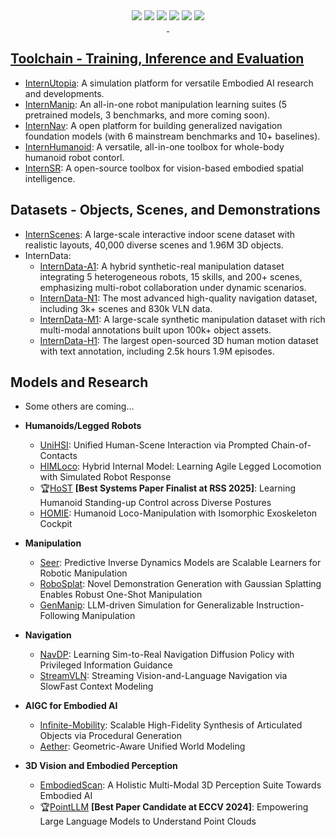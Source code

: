 <div align="center">
  <div>
    <a href="https://www.xiaohongshu.com/user/profile/67e24dd1000000000e011c5f"><img src="https://img.shields.io/badge/Redbook-red?style=flat&logo=xiaohongshu&logoColor=red"/></a>
    <a href="https://www.zhihu.com/people/openrobotlab"><img src="https://img.shields.io/badge/Zhihu-lightblue?style=flat&logo=zhihu&logoColor=blue"/></a>
    <a href="https://space.bilibili.com/3546722198358311"><img src="https://img.shields.io/badge/-bilibili-ff69b4?style=flat&labelColor=ff69b4&logo=bilibili&logoColor=white"/></a>
    <a href="https://cdn.vansin.top/OpenRobotLab.jpg"><img src="https://img.shields.io/badge/WeChat-brightgreen?style=flat&logo=WeChat&logoColor=green"/></a>
    <a href="https://twitter.com/InternRobotics"><img src="https://img.shields.io/badge/Twitter-1DA1F2?style=flat&logo=twitter&logoColor=white"/></a>
    <a href="https://discord.gg/5jeaQHUj4B"><img src="https://img.shields.io/badge/Discord-5865F2?style=flat&logo=discord&logoColor=white"/>
<div>&nbsp;</div>
    </div>
</div>

## Toolchain - Training, Inference and Evaluation 
- [InternUtopia](https://github.com/InternRobotics/InternUtopia): A simulation platform for versatile Embodied AI research and developments.
- [InternManip](https://github.com/InternRobotics/InternManip): An all-in-one robot manipulation learning suites (5 pretrained models, 3 benchmarks, and more coming soon).
- [InternNav](https://github.com/InternRobotics/InternNav): A open platform for building generalized navigation foundation models (with 6 mainstream benchmarks and 10+ baselines).
- [InternHumanoid](https://github.com/InternRobotics/InternHumanoid): A versatile, all-in-one toolbox for whole-body humanoid robot contorl.
- [InternSR](https://github.com/InternRobotics/InternSR): A open-source toolbox for vision-based embodied spatial intelligence.

## Datasets - Objects, Scenes, and Demonstrations
- [InternScenes](https://github.com/InternRobotics/InternScenes): A large-scale interactive indoor scene dataset with realistic layouts, 40,000 diverse scenes and 1.96M 3D objects.
- InternData:
  - [InternData-A1](https://huggingface.co/datasets/InternRobotics/InternData-A1): A hybrid synthetic-real manipulation dataset integrating 5 heterogeneous robots, 15 skills, and 200+ scenes, emphasizing multi-robot collaboration under dynamic scenarios.
  - [InternData-N1](https://huggingface.co/datasets/InternRobotics/InternData-N1): The most advanced high-quality navigation dataset, including 3k+ scenes and 830k VLN data.
  - [InternData-M1](https://huggingface.co/datasets/InternRobotics/InternData-M1): A large-scale synthetic manipulation dataset with rich multi-modal annotations built upon 100k+ object assets.
  - [InternData-H1](https://huggingface.co/datasets/InternRobotics/InternData-H1): The largest open-sourced 3D human motion dataset with text annotation, including 2.5k hours 1.9M episodes.
 
## Models and Research

- Some others are coming...

- **Humanoids/Legged Robots**
  - [UniHSI](https://github.com/InternRobotics/UniHSI): Unified Human-Scene Interaction via Prompted Chain-of-Contacts
  - [HIMLoco](https://github.com/InternRobotics/HIMLoco): Hybrid Internal Model: Learning Agile Legged Locomotion with Simulated Robot Response
  - 🏆[HoST](https://github.com/InternRobotics/HoST) **[Best Systems Paper Finalist at RSS 2025]**: Learning Humanoid Standing-up Control across Diverse Postures
  - [HOMIE](https://github.com/InternRobotics/Homie): Humanoid Loco-Manipulation with Isomorphic Exoskeleton Cockpit

- **Manipulation**
  - [Seer](https://github.com/InternRobotics/Seer): Predictive Inverse Dynamics Models are Scalable Learners for Robotic Manipulation
  - [RoboSplat](https://github.com/InternRobotics/RoboSplat): Novel Demonstration Generation with Gaussian Splatting Enables Robust One-Shot Manipulation
  - [GenManip](https://github.com/InternRobotics/GenManip): LLM-driven Simulation for Generalizable Instruction-Following Manipulation

- **Navigation**
  - [NavDP](https://github.com/InternRobotics/NavDP): Learning Sim-to-Real Navigation Diffusion Policy with Privileged Information Guidance
  - [StreamVLN](https://github.com/InternRobotics/StreamVLN): Streaming Vision-and-Language Navigation via SlowFast Context Modeling

- **AIGC for Embodied AI**
  - [Infinite-Mobility](https://github.com/InternRobotics/Infinite-Mobility): Scalable High-Fidelity Synthesis of Articulated Objects via Procedural Generation
  - [Aether](https://github.com/InternRobotics/Aether): Geometric-Aware Unified World Modeling

- **3D Vision and Embodied Perception**
  - [EmbodiedScan](https://github.com/InternRobotics/EmbodiedScan): A Holistic Multi-Modal 3D Perception Suite Towards Embodied AI
  - 🏆[PointLLM](https://github.com/InternRobotics/PointLLM) **[Best Paper Candidate at ECCV 2024]**: Empowering Large Language Models to Understand Point Clouds


